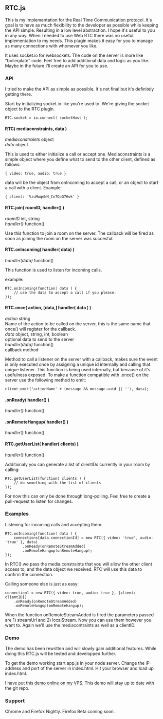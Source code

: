 ## RTC.js
This is my implementation for the Real Time Communication protocol. It's goal is to have as much flexibility to the developer as possible while keeping the API simple. Resulting in a low level abstraction. I hope it's useful to you in any way. When I needed to use Web RTC there was no useful implementation to my needs. This plugin makes it easy for you to manage as many connections with whomever you like.

It uses socket.io for websockets. The code on the server is more like "boilerplate" code. Feel free to add additional data and logic as you like. Maybe in the future I'll create an API for you to use.

### API
I tried to make the API as simple as possible. It's not final but it's definitely getting there.

Start by initializing socket.io like you're used to. We're giving the socket object to the RTC plugin.
    
    RTC.socket = io.connect( socketHost );

#### RTC( mediaconstraints, data )

*mediaconstraints* object  
*data* object

This is used to either initialize a call or accept one. Mediaconstraints is a simple object where you define what to send to the other client, defined as follows:

    { video: true, audio: true }

data will be the object from onIncoming to accept a call, or an object to start a call with a client. Example:

    { client: 'VzuMwqeNN_Cn7QoG76wk' }

#### RTC.join( roomID, handler() )

*roomID* int, string  
*handler()* function()

Use this function to join a room on the server. The callback will be fired as soon as joining the room on the server was succesful.

#### RTC.onIncoming( handler( data) )

*handler(data)* function()

This function is used to listen for incoming calls.

example:

    RTC.onIncoming(function( data ) {
        // use the data to accept a call if you please.
    });

#### RTC.once( action, [data,] handler( data ) )

*action* string  
Name of the action to be called on the server, this is the same name that once() will register for the callback.  
*data*  object, string, int, boolean  
optional data to send to the server  
*handler(data)* function()  
callback method

Method to call a listener on the server with a callback, makes sure the event is only executed once by assigning a unique id internally and calling that unique listener. This function is being used internally, but because of it's usefulness exposed. To make a function compatible with .once() on the server use the following method to emit:

    client.emit('actionName' + (message && message.uuid || ''), data);

#### .onReady( handler() )

*handler()* function()

#### .onRemoteHangup( handler() )

*handler()* function()

#### RTC.getUserList( handler( clients) )

*handler()* function()

Additionaly you can generate a list of clientIDs currently in your room by calling:

    RTC.getUserList(function( clients ) {
        // do something with the list of clients
    });
For now this can only be done through long-polling. Feel free te create a pull-request to listen for changes.

### Examples

Listening for incoming calls and accepting them:

    RTC.onIncoming(function( data ) {
        connections[data.connectionId] = new RTC({ video: 'true', audio: 'true' }, data)
            .onReady(onRemoteStreamAdded)
            .onRemoteHangup(onRemoteHangup);
    });

In RTC() we pass the media constraints that you will allow the other client access to, and the data object we received. RTC will use this data to confirm the connection.

Calling someone else is just as easy:

    connection1 = new RTC({ video: true, audio: true }, {client: clientID})
        .onReady(onRemoteStreamAdded)
        .onRemoteHangup(onRemoteHangup);

When the function onRemoteStreamAdded is fired the parameters passed are 1) streamUrl and 2) localStream. Now you can use them however you want to.
Again we'll use the mediacontraints as well as a clientID.

### Demo
The demo has been rewritten and will slowly gain additional features. While doing this RTC.js will be tested and developped further.

To get the demo working start app.js in your node server. Change the IP-address and port of the server in index.html. Hit your browser and load up index.html.

[I have put this demo online on my VPS.](http://178.21.20.114/RTC/) This demo will stay up to date with the git repo.

### Support
Chrome and Firefox Nightly. Firefox Beta coming soon.